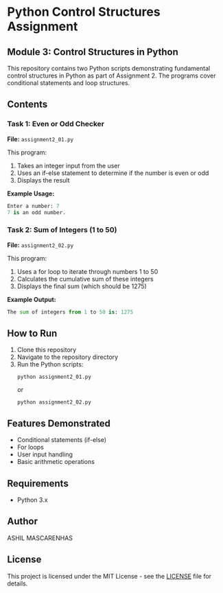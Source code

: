 # Python Control Structures Assignment

## Module 3: Control Structures in Python

This repository contains two Python scripts demonstrating fundamental control structures in Python as part of Assignment 2. The programs cover conditional statements and loop structures.

## Contents

### Task 1: Even or Odd Checker
**File:** `assignment2_01.py`

This program:
1. Takes an integer input from the user
2. Uses an if-else statement to determine if the number is even or odd
3. Displays the result

**Example Usage:**
```python
Enter a number: 7
7 is an odd number.
```

### Task 2: Sum of Integers (1 to 50)
**File:** `assignment2_02.py`

This program:
1. Uses a for loop to iterate through numbers 1 to 50
2. Calculates the cumulative sum of these integers
3. Displays the final sum (which should be 1275)

**Example Output:**
```python
The sum of integers from 1 to 50 is: 1275
```

## How to Run
1. Clone this repository
2. Navigate to the repository directory
3. Run the Python scripts:
   ```
   python assignment2_01.py
   ```
   or
   ```
   python assignment2_02.py
   ```

## Features Demonstrated
- Conditional statements (if-else)
- For loops
- User input handling
- Basic arithmetic operations

## Requirements
- Python 3.x

## Author
ASHIL MASCARENHAS

## License
This project is licensed under the MIT License - see the [LICENSE](LICENSE) file for details.
